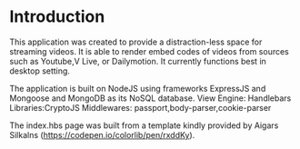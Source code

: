 # Introduction
This application was created to provide a distraction-less space for streaming videos.
It is able to render embed codes of videos from sources such as Youtube,V Live, or Dailymotion. 
It currently functions best in desktop setting.

The application is built on NodeJS using frameworks ExpressJS and Mongoose and MongoDB as its NoSQL database.
View Engine: Handlebars
Libraries:CryptoJS
Middlewares: passport,body-parser,cookie-parser

The index.hbs page was built from a template kindly provided by Aigars Silkalns (https://codepen.io/colorlib/pen/rxddKy).


